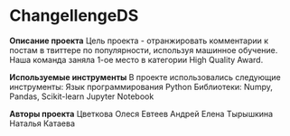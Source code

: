 # ChangellengeDS
**Описание проекта**
Цель проекта - отранжировать комментарии к постам в твиттере по популярности, используя машинное обучение. Наша команда заняла 1-ое место в категории High Quality Award.

**Используемые инструменты**
В проекте использовались следующие инструменты:
Язык программирования Python
Библиотеки: Numpy, Pandas, Scikit-learn
Jupyter Notebook

**Авторы проекта**
Цветкова Олеся
Евтеев Андрей
Елена Тырышкина
Наталья Катаева
